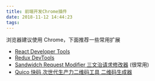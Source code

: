 ```yaml
---
title: 前端开发Chrome插件
date: 2018-11-12 14:44:23
tags:
---
```

浏览器建议使用 Chrome，下面推荐一些常用扩展

- [React Developer Tools](https://chrome.google.com/webstore/detail/react-developer-tools/fmkadmapgofadopljbjfkapdkoienihi)
- [Redux DevTools](https://chrome.google.com/webstore/detail/redux-devtools/lmhkpmbekcpmknklioeibfkpmmfibljd)
- [Sandwidch Request Modifier 三文治请求修改器](https://chrome.google.com/webstore/detail/sandwidch-request-modifie/gpfmnkbmokagemomhjafbmpkhajajkeh) (很常用)
- [Quico  快码  次世代生产力二维码工具 二维码生成器](https://chrome.google.com/webstore/detail/quico-%E5%BF%AB%E7%A0%81-qr-code-generato/cobbkmppakjllmgndpfmejaflbjfehci)
